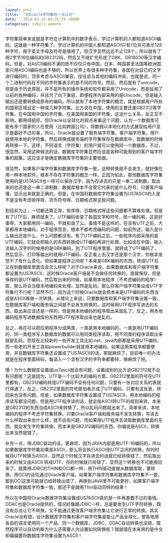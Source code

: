 ```yaml
---
layout: post
title:  "对Oracle字符集的一点认识"
date:   2014-03-16 00:35:29 +0800
categories: jekyll update
---
```

字符集简单来说就是字符在计算机中的数字表示，学过计算机的人都知道ASCII编码，这就是一种字符集了。学过计算机的中国人都知道ASCII只有7位共可表示128种字符，用于英文字母及符号是够用了，但汉字显然远远不止128个，所以就有了用2字节16位编码的GB2312码，然后又不继扩充形成了GBK、GB18030等汉字编码。但是，对ASCII编码不满的绝不仅仅只有中国，日本、韩国甚至法国等欧洲国家只用ASCII编码也是不够的，所以世界上有很多种字符集，各国在对自已的文字进行编码时，顶多考虑与ASCII兼容，往往会与其他的编码冲突，也就是说，同一个二进制代码在不同的字符集表示的是不同的符号。然后、然后就有了unicode，但是由于历史原因，并不是所有的操作系统和软件都采用了Unicode，而是延用了以前的各种编码，并且为了向下兼容，即便程序内部采用的是Unicode，但是输入输出还是要转换成原有的编码。所以就有了本地字符集的概念，就是根据用户所处的国家区域设定一种或几种字符集。比方说在中国，使用的主要还是GB2312等字符集。在中国用中国的字符集、在美国用美国的字符集，这没什么关系，反正互不影响，都用得挺好。但Oracle以全球化的观点来看这个问题，认为一个数据库可能有多个国家的人在使用（比如跨国公司），将数据以本地化的方式展现给用户显示是最好不过的事，所以，Oracle就设置了服务端字符集、客户端字符集，用户就使用本地的字符集，然后转换成服务端的字符集保存在数据库中，取数据的时候再转换一下。这样，不同语言（字符集）的用户就可以使用同一个数据库。不过，很显然，采用这种做法的话，数据库字符集显然应该是各种可能用到的客户端字符集的超集。这应该才是确定数据库字符集的主要依据。

很显然，如果客户端字符集和数据库字符集一致，这种转换就不会发生，就好像在用一种本地软件，根本不存在字符集的概念一样。正因为如此，那怕数据库字符集使用的是US7ASCII也一样可以保存汉字，因为存进去的只是一串二进制数，取出来的也还是这一串二进制数，数据库根本不会管它代表的是什么符号，只要客户端懂，显示出来就是正确的。但是，在中国将数据库字符集设置为US7ASCII的人是不是没有考虑排序呀、货币符号呀、日期格式呀这些问题。

到目前为止，一切都还算正常，排序呀、日期格式呀这些问题都不算难处理。但是有了UTF后，麻烦就来了。UTF编码收录了各国文字和符号，统一编码嘛，这是好事呀，大家都用同一编码，不就和谐了么。事情不是这样的，在没有UTF之前，大家都用本地编码，对于程序而言，根本不都考虑编码的问题，如前所述，输入是什么输出还是什么，什么问题都没有。有了UTF编码之后，一些程序内部采用的是UTF编码，它就会把输入的东西转换成UTF编码再进行处理，比如说在中国，输入法输入汉字的时候用的是GBK编码，到了UTF程序里面，就转成了UTF编码了，然后显示、打印等输出时就用UTF编码，反正看上去汉字还是那个汉字，你根本发觉不了有什么变化。但如果是程序之间呢？本来是GBK编码的东西，转成UTF后又存到数据库里面去会怎么样呢？对于Oracle来说，如果数据库和客户端字符集都设置为US7ASCII，这时候Oracle客户端是不会做任何转换的，直接保存，但是保存的是UTF编码，然后取出来的时候，如果用本地程序（不考虑编码的程序）取，那么将会当做本地编码来处理，显然是乱码。那么将客户端字符集设成UTF字符集行不行呢？显然不行，因为这个时候Oracle就会把本来是UTF编码的东西当成是ASCII再做一次转换。从理论上来说，只要数据库和客户端字符集设置一致，在数据库客户端和服务端之间是不会发生转换的，这时候用UTF程序写进去的东西，取出来应该还是一样的，但是用本地编码的程序取出来就乱了，反之，用本地编码程序写进数据库的东西用UTF程序取出来也是乱的。

总之，再在可以把应用程序分成两类，一类是用本地编码的，一类是用UTF编码的，同一类程序写入数据库的数据可以用同类程序读取，用不同类的程序读取出来就是乱码。而现在比较新的一些开发工具比如.net、java内部都是采用UTF编码，而一些老的开发工具如powerbuilder就是用本地编码，如果这两类程序都要使用，并且数据库字符集还设置成了US7ASCII的话，那就麻烦了，目前唯一的办法就是在程序里面转码，每读入一个含有汉字的字符串都要转，够麻烦了吧。

慢！为什么数据库设置成us7ascii就会有问题，设置成别的比方说GB2312就不会有问题呢？这是因为，UTF是一个比较大的编码方案，GB2312里面的符号在UTF里都有，GB2312编码转成UTF编码不会有任何问题，只要有一张对应关系的表就行得通了，反之，GB2312里面的符号那怕表示成了UTF编码，只要有这张表，转回来也没有问题。但是，如果数据库字符集设置成了US7ASCII，用本地编码的程序读写都没问题，但是用UTF程序读的话，就会按ASCII转UTF的规则来转，本来是GB2312的东西当成ASCII来转换了，所以乱码问题就出来了。简单来讲，本地编码的程序不考虑字符集转换，只要Oracle客户端和服务端不发生转换，写进去什么样取出来也什么样，就不会有问题，而如果用UTF程序去读取数据库里面的东西，就会发生字符集转换，而本来是GB2312编码的东西，你偏说是ASCII，转换出来当然就错了。

补充一点，用JDBC驱动的话，更麻烦，因为JAVA内部是用UTF-16编码的，所以如果数据库字符集如果是ASCII，那么将会执行ASCII到UTF之间的转换，存的时候将UTF转换为ASCII，显然这个时候汉字存进去的话就已经转换错了，然后取出来的时候又由ASCII 转成UTF，存的时候就已经错了，显然这个转换也不可能换回来了。就算用JDBC的THIN和OCI都一样，用THIN驱动直接从数据库取，要转换，用OCI的话先通过Oracle客户端，如果客户端字符集和数据库字符集不一致，那到OCI这里可能就已经转换出错了，再换到JAVA里不可能更好，如果客户端字符集和数据库字符集一致，那还不是跟用Thin驱动同样的结果！

所以在中国将Oracle数据字符集设置成US7ASCII真的是一件再愚蠢不过的事情。ODAC也是Oracle提供的，情况好像跟JDBC一样，总是要发生UTF字符转换，既没有办法让它不转换，又不能通过更改客户端字符集让它进行正常的转换。其实Oracle没有错，设计数据库字符集和客户端字符集是能让产品全球化，使各地用各自的语言使用同一个产品、同一个数据库，JDBC、ODAC自动转换也没错，既然程序可以自动判断为什么还需要人为设置如何转换呢？错就错在本来用的是中文却偏偏要将数据库字符集设置为ASCII！